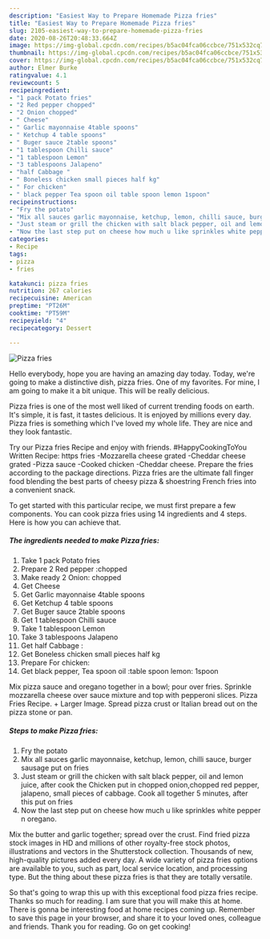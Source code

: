 ```yaml
---
description: "Easiest Way to Prepare Homemade Pizza fries"
title: "Easiest Way to Prepare Homemade Pizza fries"
slug: 2105-easiest-way-to-prepare-homemade-pizza-fries
date: 2020-08-26T20:48:33.664Z
image: https://img-global.cpcdn.com/recipes/b5ac04fca06ccbce/751x532cq70/pizza-fries-recipe-main-photo.jpg
thumbnail: https://img-global.cpcdn.com/recipes/b5ac04fca06ccbce/751x532cq70/pizza-fries-recipe-main-photo.jpg
cover: https://img-global.cpcdn.com/recipes/b5ac04fca06ccbce/751x532cq70/pizza-fries-recipe-main-photo.jpg
author: Elmer Burke
ratingvalue: 4.1
reviewcount: 5
recipeingredient:
- "1 pack Potato fries"
- "2 Red pepper chopped"
- "2 Onion chopped"
- " Cheese"
- " Garlic mayonnaise 4table spoons"
- " Ketchup 4 table spoons"
- " Buger sauce 2table spoons"
- "1 tablespoon Chilli sauce"
- "1 tablespoon Lemon"
- "3 tablespoons Jalapeno"
- "half Cabbage "
- " Boneless chicken small pieces half kg"
- " For chicken"
- " black pepper Tea spoon oil table spoon lemon 1spoon"
recipeinstructions:
- "Fry the potato"
- "Mix all sauces garlic mayonnaise, ketchup, lemon, chilli sauce, burger sausage put on fries"
- "Just steam or grill the chicken with salt black pepper, oil and lemon juice, after cook the Chicken put in chopped onion,chopped red pepper, jalapeno, small pieces of cabbage. Cook all together 5 minutes, after this put on fries"
- "Now the last step put on cheese how much u like sprinkles white pepper n oregano."
categories:
- Recipe
tags:
- pizza
- fries

katakunci: pizza fries 
nutrition: 267 calories
recipecuisine: American
preptime: "PT26M"
cooktime: "PT59M"
recipeyield: "4"
recipecategory: Dessert

---
```



![Pizza fries](https://img-global.cpcdn.com/recipes/b5ac04fca06ccbce/751x532cq70/pizza-fries-recipe-main-photo.jpg)

Hello everybody, hope you are having an amazing day today. Today, we're going to make a distinctive dish, pizza fries. One of my favorites. For mine, I am going to make it a bit unique. This will be really delicious.

Pizza fries is one of the most well liked of current trending foods on earth. It's simple, it is fast, it tastes delicious. It is enjoyed by millions every day. Pizza fries is something which I've loved my whole life. They are nice and they look fantastic.

Try our Pizza fries Recipe and enjoy with friends. #HappyCookingToYou Written Recipe: https fries -Mozzarella cheese grated -Cheddar cheese grated -Pizza sauce -Cooked chicken -Cheddar cheese. Prepare the fries according to the package directions. Pizza fries are the ultimate fall finger food blending the best parts of cheesy pizza &amp; shoestring French fries into a convenient snack.


To get started with this particular recipe, we must first prepare a few components. You can cook pizza fries using 14 ingredients and 4 steps. Here is how you can achieve that.

<!--inarticleads1-->

##### The ingredients needed to make Pizza fries:

1. Take 1 pack Potato fries
1. Prepare 2 Red pepper :chopped
1. Make ready 2 Onion: chopped
1. Get  Cheese
1. Get  Garlic mayonnaise 4table spoons
1. Get  Ketchup 4 table spoons
1. Get  Buger sauce 2table spoons
1. Get 1 tablespoon Chilli sauce
1. Take 1 tablespoon Lemon
1. Take 3 tablespoons Jalapeno
1. Get half Cabbage :
1. Get  Boneless chicken small pieces half kg
1. Prepare  For chicken:
1. Get  black pepper, Tea spoon oil :table spoon lemon: 1spoon


Mix pizza sauce and oregano together in a bowl; pour over fries. Sprinkle mozzarella cheese over sauce mixture and top with pepperoni slices. Pizza Fries Recipe. + Larger Image. Spread pizza crust or Italian bread out on the pizza stone or pan. 

<!--inarticleads2-->

##### Steps to make Pizza fries:

1. Fry the potato
1. Mix all sauces garlic mayonnaise, ketchup, lemon, chilli sauce, burger sausage put on fries
1. Just steam or grill the chicken with salt black pepper, oil and lemon juice, after cook the Chicken put in chopped onion,chopped red pepper, jalapeno, small pieces of cabbage. Cook all together 5 minutes, after this put on fries
1. Now the last step put on cheese how much u like sprinkles white pepper n oregano.


Mix the butter and garlic together; spread over the crust. Find fried pizza stock images in HD and millions of other royalty-free stock photos, illustrations and vectors in the Shutterstock collection. Thousands of new, high-quality pictures added every day. A wide variety of pizza fries options are available to you, such as part, local service location, and processing type. But the thing about these pizza fries is that they are totally versatile. 

So that's going to wrap this up with this exceptional food pizza fries recipe. Thanks so much for reading. I am sure that you will make this at home. There is gonna be interesting food at home recipes coming up. Remember to save this page in your browser, and share it to your loved ones, colleague and friends. Thank you for reading. Go on get cooking!
